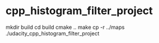 # cpp_histogram_filter_project
mkdir build
cd build
cmake ..
make
cp -r ../maps
./udacity_cpp_histogram_filter_project
